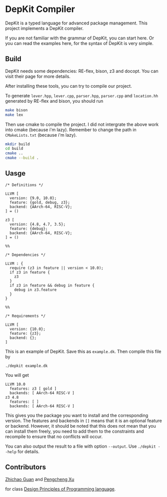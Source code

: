 # DepKit Compiler

DepKit is a typed language for advanced package management. This project implements a DepKit compiler.

If you are not familiar with the grammar of DepKit, you can start here. Or you can read the examples here, for the syntax of DepKit is very simple.

## Build

DepKit needs some dependencies: RE-flex, bison, z3 and docopt. You can visit their page for more details.

After installing these tools, you can try to compile our project.

To generate `lever.hpp`, `lever.cpp`, `parser.hpp`, `parser.cpp` and `location.hh` generated by RE-flex and bison, you should run

``` bash
make bison
make lex
```

Then use cmake to compile the project. I did not intergrate the above work into cmake (because i'm lazy). Remember to change the path in `CMakeLists.txt` (because i'm lazy).

``` bash
mkdir build
cd build
cmake ..
cmake --build .
```

## Uasge

``` 
/* Definitions */

LLVM [
  version: {9.0, 10.0};
  feature: {gold, debug, z3};
  backend: {AArch-64, RISC-V};
] = ()

z3 [
  version: {4.8, 4.7, 3.5};
  feature: {debug};
  backend: {AArch-64, RISC-V};
] = ()

%%

/* Dependencies */

LLVM : {
  require (z3 in feature || version < 10.0);
  if z3 in feature {
    z3  
  }
  if z3 in feature && debug in feature {
    debug in z3.feature
  }
}

%%

/* Requirements */

LLVM [
  version: {10.0};
  feature: {z3};
  backend: {};
]
```

This is an example of DepKit. Save this as `example.dk`. Then compile this file by

```
./depkit example.dk
```

You will get

```
LLVM 10.0
  features: z3 [ gold ]
  backends: [ AArch-64 RISC-V ]
z3 4.8
  features: [ ]
  backends: [ AArch-64 RISC-V ]
```

This gives you the package you want to install and the corresponding version. The features and backends in `[]` means that it is an optional feature or backend. However, it should be noted that this does not mean that you can install them freely, you need to add them to the constraints and recompile to ensure that no conflicts will occur.

You can also output the result to a file with option `--output`. Use `./depkit --help` for details.

## Contributors

[Zhichao Guan](https://github.com/vbcpascal) and [Pengcheng Xu](https://github.com/KireinaHoro/)

for class [Design Principles of Programming language](https://xiongyingfei.github.io/DPPL/2020/main.htm).